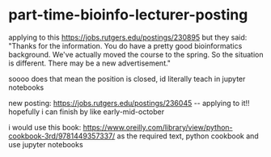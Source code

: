 # part-time-bioinfo-lecturer-posting

applying to this https://jobs.rutgers.edu/postings/230895 but they said: "Thanks for the information.  You do have a pretty good bioinformatics background.  We've actually moved the course to the spring.  So the situation is different.  There may be a new advertisement."

soooo does that mean the position is closed, id literally teach in jupyter notebooks

new posting: https://jobs.rutgers.edu/postings/236045 -- applying to it!! hopefully i can finish by like early-mid-october

i would use this book: https://www.oreilly.com/library/view/python-cookbook-3rd/9781449357337/ as the required text, python cookbook and use jupyter notebooks
